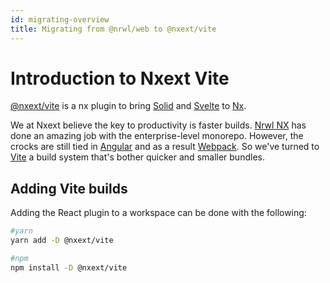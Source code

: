 ```yaml
---
id: migrating-overview
title: Migrating from @nrwl/web to @nxext/vite
---
```


# Introduction to Nxext Vite

[@nxext/vite](https://github.com/nxext/nx-extensions/tree/master/packages/vite) is a nx plugin to bring [Solid](https://solid.dev/) and [Svelte](https://svelte.dev/) to [Nx](https://nx.dev/).

We at Nxext believe the key to productivity is faster builds. [Nrwl NX](https://nx.dev) has done an amazing job with the enterprise-level monorepo. However, the crocks are still tied in [Angular](https://angular.io) and as a result [Webpack](https://webpack.js.org/). So we've turned to [Vite](https://vitejs.dev/) a build system that's bother quicker and smaller bundles.

## Adding Vite builds

Adding the React plugin to a workspace can be done with the following:

```bash
#yarn
yarn add -D @nxext/vite
```

```bash
#npm
npm install -D @nxext/vite
```
